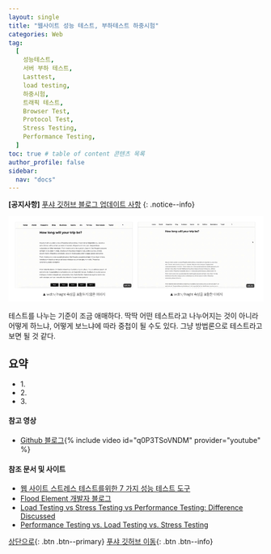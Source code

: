 ```yaml
---
layout: single
title: "웹사이트 성능 테스트, 부하테스트 하중시험"
categories: Web
tag:
  [
    성능테스트,
    서버 부하 테스트,
    Lasttest,
    load testing,
    하중시험,
    트래픽 테스트,
    Browser Test,
    Protocol Test,
    Stress Testing,
    Performance Testing,
  ]
toc: true # table of content 콘텐츠 목록
author_profile: false
sidebar:
  nav: "docs"
---
```


**[공지사항]** [푸샤 깃허브 블로그 업데이트 사항](https://github.com/de24world/de24world.github.io)
{: .notice--info}

<img src="/assets/images/CLS/width_height.gif" />

테스트를 나누는 기준이 조금 애매하다. 딱딱 어떤 테스트라고 나누어지는 것이 아니라 어떻게 하느냐, 어떻게 보느냐에 따라 중첩이 될 수도 있다. 그냥 방법론으로 테스트라고 보면 될 것 같다.

<div class="notice--success">
<h2>요약</h2>
<ul>
  <li>1. </li>
  <li>2. </li>
  <li>3. </li>
</ul>
</div>

#### 참고 영상

- [Github 블로그](https://youtu.be/q0P3TSoVNDM){% include video id="q0P3TSoVNDM" provider="youtube" %}

#### 참조 문서 및 사이트

- [웹 사이트 스트레스 테스트를위한 7 가지 성능 테스트 도구](https://www.webhostingsecretrevealed.net/ko/blog/web-tools/load-testing-tools/)
- [Flood Element 개발자 블로그](https://notes.nicolevanderhoeven.com/Fork+My+Brain)
- [Load Testing vs Stress Testing vs Performance Testing: Difference Discussed](https://www.guru99.com/performance-vs-load-vs-stress-testing.html)
- [Performance Testing vs. Load Testing vs. Stress Testing
  ](https://www.blazemeter.com/blog/performance-testing-vs-load-testing-vs-stress-testing)

[상단으로](#svg-란){: .btn .btn--primary}
[푸샤 깃허브 이동](https://github.com/de24world){: .btn .btn--info}
